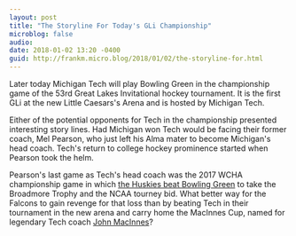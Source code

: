```yaml
---
layout: post
title: "The Storyline For Today's GLi Championship"
microblog: false
audio: 
date: 2018-01-02 13:20 -0400
guid: http://frankm.micro.blog/2018/01/02/the-storyline-for.html
---
```

Later today Michigan Tech will play Bowling Green in the championship game of the 53rd Great Lakes Invitational hockey tournament. It is the first GLi at the new Little Caesars's Arena and is hosted by Michigan Tech. 

Either of the potential opponents for Tech in the championship presented interesting story lines. Had Michigan won Tech would be facing their former coach, Mel Pearson, who just left his Alma mater to become Michigan's head coach. Tech's return to college hockey prominence started when Pearson took the helm. 

Pearson's last game as Tech's head coach was the 2017 WCHA championship game in which [the Huskies beat Bowling Green](http://www.wcha.com/men/pres1617/201703/mar12wcm.php) to take the Broadmore Trophy and the NCAA tourney bid. What better way for the Falcons to gain revenge for that loss than by beating Tech in their tournament in the new arena and carry home the MacInnes Cup, named for legendary Tech coach [John MacInnes](https://en.m.wikipedia.org/wiki/John_MacInnes)? 
